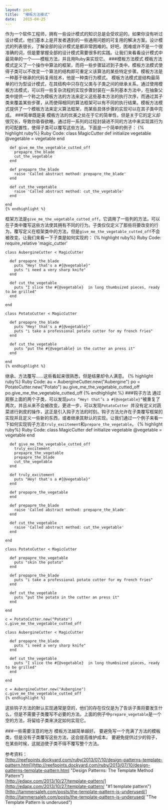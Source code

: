 ```yaml
---
layout: post
title:  "模板方法模式"
date:   2015-04-25
---
```


作为一个软件工程师，拥有一些设计模式的知识总是会受欢迎的。如果你没有听过设计模式，他们基本上是开发者遇到的一些通用问题的可复用的解决方案。设计模式的列表很长，了解全部的设计模式是都非常困难的。好吧，困难或许不是一个很准确的词，但是要掌握全部的设计模式需要很多的实践。让我们来看看设计模式中最简单的一个——模板方法，并且用Ruby来实现它。
###模板方法模式
模板方法模式定义了一个操作中算法的框架，而将一些步骤延迟到子类中。模板方法模式使得子类可以不改变一个算法的结构即可重定义该算法的某些特定步骤。模板方法是一种基于继承的代码复用技术，他是一种类行为模式。
模板方法模式是结构最简单的行为型设计模式，在其结构中只存在父类与子类之间的继承关系。通过使用模板方法模式，可以将一些复杂流程的实现步骤封装在一系列基本方法中，在抽象父类中提供一个称之为模板方法的方法来定义这些基本方法的执行次序，而通过其子类来覆盖某些步骤，从而使得相同的算法框架可以有不同的执行结果。模板方法模式提供了一个模板方法来定义算法框架，而某些具体步骤的实现可以在其子类中完成。
###简单既是美
模板方法的优美之处在于它的简单性，但是关于它的定义却很冗长，导致你昏昏欲睡。通过将一系列的过程封装进不同的方法中来实现其行为的可配置性，使得子类可以覆写这些方法。下面是一个简单的例子：
    {% highlight ruby%}
    Ruby Code:
	class MagicCutter
	  def initialize vegetable
	    @vegetable = vegetable
	  end
	
	  def give_me_the_vegetable_cutted_off
	    prepapre_the_blade
	    cut_the_vegetable
	  end
	
	  def prepapre_the_blade
	    raise 'Called abstract method: prepapre_the_blade'
	  end
	
	  def cut_the_vegetable
	    raise 'Called abstract method: cut_the_vegetable'
	  end
	
	end
	{% endhighlight %}
框架方法是`give_me_the_vegetable_cutted_off`，它调用了一些列的方法，可以在子类中覆写这些方法使其拥有不同的行为。子类仅仅定义了那些将要改变的行为，覆写定义在框架类中的方法，但是`give_me_the_vegetable_cutted_off`不会被改变。让我们来看一下子类是如何实现的：
    {% highlight ruby%}
    Ruby Code:
	require_relative 'magic_cutter'
	
	class AubergineCutter < MagicCutter
	
	  def prepapre_the_blade
	    puts "Hey! that's a #{@vegetable}"
	    puts "i need a very sharp knife"
	  end
	
	  def cut_the_vegetable
	    puts "I slice the #{@vegetable}  in long thumbsized pieces, ready to be grilled"
	  end
	
	end
	
	class PotatoCutter < MagicCutter
	
	  def prepapre_the_blade
	    puts "Hey! that's a #{@vegetable}"
	    puts "i take a professional potato cutter for my french fries"
	  end
	
	  def cut_the_vegetable
	    puts "put the #{@vegetable} in the cutter an press it"
	  end
	
	end
    {% endhighlight %}
继承、方法覆写……这些看起来很熟悉，但是结果却令人满意。
    {% highlight ruby%}
    Ruby Code:
	au = AubergineCutter.new("Aubergine")
	po = PotatoCutter.new("Potato")
	au.give_me_the_vegetable_cutted_off
	po.give_me_the_vegetable_cutted_off
	{% endhighlight %}
###钩子方法
通过观察上面的两个子类，可以发现`puts “Hey! that’s a #{@vegetable}”`被重复了两次，并且从来不会被改变。更进一步，可以发现`PotatoCutter `并没有定义对蔬菜进行剥皮的操作，这正是引入钩子方法的时刻。钩子方法允许在子类覆写框架的实现并且定义一些新的东西，或者继承其默认的实现。让我们通过一个例子来看一下如何实现钩子方法`truly_excitement`和`prepare_the_vegetable`。
	{% highlight ruby%}
	Ruby Code:
	class MagicCutter
	  def initialize vegetable
	    @vegetable = vegetable
	  end
	
	  def give_me_the_vegetable_cutted_off
	    truly_excitement
	    prepapre_the_vegetable
	    prepapre_the_blade
	    cut_the_vegetable
	  end
	
	  def truly_excitement
	    puts "Hey! that's a #{@vegetable}"
	  end
	
	  def prepapre_the_vegetable
	  end
	
	  def prepapre_the_blade
	    raise 'Called abstract method: prepapre_the_blade'
	  end
	
	  def cut_the_vegetable
	    raise 'Called abstract method: cut_the_vegetable'
	  end
	
	end
	
	class PotatoCutter < MagicCutter
	
	  def prepapre_the_vegetable
	    puts "skin the potato"
	  end
	
	  def prepapre_the_blade
	    puts "i take a professional potato cutter for my french fries"
	  end
	
	  def cut_the_vegetable
	    puts "put the potato in the cutter an press it"
	  end
	
	end
	
	c = PotatoCutter.new("Potato")
	c.give_me_the_vegetable_cutted_off
	
	class AubergineCutter < MagicCutter
	
	  def prepapre_the_blade
	    puts "i need a very sharp knife"
	  end
	
	  def cut_the_vegetable
	    puts "I slice the #{@vegetable}  in long thumbsized pieces, ready to be grilled"
	  end
	
	end
	
	c = AubergineCutter.new("Aubergine")
	c.give_me_the_vegetable_cutted_off
	{% endhighlight %}
这些钩子方法的默认实现通常是空的，他们的存在仅仅是为了告诉子类将要发生什么，但是不需要子类覆写不必要的方法。上面的例子中`prepare_vegetable`是一个空的方法，将留给子类来决定如何实现它。

###一些需要注意的地方
模板方法越简单越好。
要避免写一个充满了方法的模板类，但是没有子类覆写这些方法，这会提高维护成本。
要避免提供过少的钩子，在某些时候，这就迫使子类不得不覆写整个方法。

参考资料：</br>
[http://reefpoints.dockyard.com/ruby/2013/07/10/design-patterns-template-pattern.html](http://reefpoints.dockyard.com/ruby/2013/07/10/design-patterns-template-pattern.html "Design Patterns: The Template Method Pattern")</br>
[http://edapx.com/2013/10/27/template-pattern/](http://edapx.com/2013/10/27/template-pattern/ "#1 template pattern")</br>
[http://tammersaleh.com/posts/the-template-pattern-is-underused/](http://tammersaleh.com/posts/the-template-pattern-is-underused/ "The Template Pattern is underused")